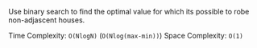 Use binary search to find the optimal value for which its possible to robe non-adjascent houses.

Time Complexity: `O(NlogN)` (`O(Nlog(max-min))`)
Space Complexity: `O(1)`
